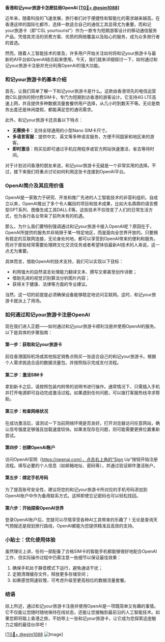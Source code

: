 **香港和记your旅游卡怎麽註冊OpenAI [[TG💪+ @esim1088](https://t.me/s/esim1088)]**

近年来，随着科技的飞速发展，旅行者们对于便捷性和智能化的需求越来越高。在香港这样的国际化都市，选择一款适合自己的通信工具显得尤为重要。而和记your旅游卡（即“CSL yourtourist”）作为一款专为短期游客设计的移动通信服务产品，凭借其灵活的资费方案、优质的网络覆盖以及贴心的服务，成为众多旅行者的首选。

然而，随着人工智能技术的普及，许多用户开始关注如何将和记your旅游卡与最新的AI平台如OpenAI结合起来使用。今天，我们就来详细探讨一下，如何通过和记your旅游卡注册并充分利用OpenAI的强大功能。

### 和记your旅游卡的基本介绍

首先，让我们简单了解一下和记your旅游卡是什么。这款由香港领先的电信运营商CSL提供的预付费SIM卡，专门为短期到访香港的游客设计。它支持4G LTE高速上网，并且提供多种数据流量套餐供用户选择，从几小时到数天不等。无论是商务出差还是休闲度假，都能满足您的通讯需求。

此外，和记your旅游卡还具备以下特点：

- **无需换卡**：支持全球通用的小型Nano SIM卡尺寸。
- **多语言客服**：提供中文、英文等多种语言服务，方便不同国家和地区来的游客。
- **即时激活**：购买后即可通过手机应用程序或官方网站快速激活，省去等待时间。

对于计划访问香港的朋友来说，和记your旅游卡无疑是一个非常实用的选择。不过，接下来我们将重点讨论如何利用这张卡连接到OpenAI平台。

### OpenAI简介及其应用价值

OpenAI是一家致力于研究、开发和推广先进的人工智能技术的非营利组织。自成立以来，OpenAI推出了多个令人瞩目的项目和技术成果，比如大名鼎鼎的语言模型GPT系列、图像生成工具DALL·E等。这些技术不仅改变了人们的日常生活方式，也为各行各业带来了前所未有的机遇。

那么，为什么我们要特别强调通过和记your旅游卡接入OpenAI呢？原因在于，OpenAI所提供的服务并非局限于某一特定地区，而是面向全世界开放的。只要拥有稳定的互联网连接，无论身处何地，都可以享受到OpenAI带来的便利和服务。而对于那些经常需要处理跨文化交流任务或者希望体验最新AI技术的人来说，这一点尤为重要。

具体而言，借助OpenAI的技术支持，我们可以实现以下目标：
- 利用强大的自然语言处理能力翻译文本、撰写文章甚至创作诗歌；
- 借助先进的视觉识别算法分析图片内容；
- 获得关于健康、法律等方面的专业建议。

当然，这一切的前提是必须确保设备能够稳定地访问互联网。这时，和记your旅游卡就派上了用场。

### 如何通过和记your旅游卡注册OpenAI

现在我们进入正题——如何通过和记your旅游卡顺利注册并使用OpenAI的服务。以下是具体的步骤指南：

#### 第一步：获取和记your旅游卡
前往香港国际机场或其他指定销售点购买一张适合自己的和记your旅游卡。根据个人需求挑选合适的数据流量包，并按照指示完成支付流程。

#### 第二步：激活SIM卡
拿到新卡之后，请按照包装内附带的说明书进行操作。通常情况下，只需插入手机并打开电源即可自动完成激活过程。如果遇到任何问题，可以拨打客服热线寻求帮助。

#### 第三步：检查网络状况
在成功激活后，请测试一下当前网络环境是否良好。打开浏览器访问任意网站，确认信号强度足够强且加载速度较快。如果发现存在问题，则可能需要更换位置重新尝试。

#### 第四步：创建OpenAI账户
访问OpenAI官网（https://openai.com），点击右上角的“Sign Up”按钮开始注册流程。填写必要的个人信息（如邮箱地址、密码等），并通过验证邮件激活账户。

#### 第五步：绑定手机号码
为了提高账号安全性，建议将您的和记your旅游卡所对应的手机号码添加到OpenAI账户中作为备用联系方式。这样即使忘记密码也可以轻松找回。

#### 第六步：开始探索OpenAI世界
登录OpenAI账户后，您就可以尽情享受各种AI工具带来的乐趣了！无论是查询天气预报还是规划旅行路线，OpenAI都能为您提供精准且高效的支持。

### 小贴士：优化使用体验
虽然理论上讲，任何一部配备了合格SIM卡的智能手机都能够很好地配合OpenAI工作，但实际操作过程中仍需注意一些细节以保证最佳效果：

1. 确保手机处于静音模式下运行，避免通话干扰；
2. 定期清理缓存文件，释放更多存储空间；
3. 如果感觉网速较慢，可考虑升级至更高档位的数据流量套餐。

### 结语

综上所述，通过和记your旅游卡注册并使用OpenAI是一项既简单又有趣的事情。它不仅能让您随时随地保持在线状态，还能让您接触到最前沿的人工智能技术。如果您即将踏上香港之旅，不妨带上一张和记your旅游卡，让它成为您探索这座魅力之城的最佳伙伴吧！

[[TG💪+ @esim1088](https://t.me/s/esim1088) ![Image](https://i.postimg.cc/4NQfJmqS/Snipaste-2025-05-13-00-14-12.png)]